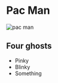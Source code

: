 # Pac Man

![pac man](https://cdn.pixabay.com/photo/2013/07/12/16/57/pacman-151558_960_720.png)

## Four ghosts
* Pinky
* Blinky
* Something
